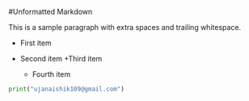 #Unformatted Markdown

This is a sample paragraph with extra spaces and trailing whitespace.

- First item
- Second item
  +Third item


    *    Fourth item

```py
print("ujanaishik109@gmail.com")

```
